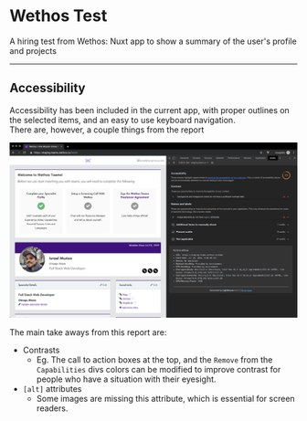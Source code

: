 # Wethos Test
A hiring test from Wethos: Nuxt app to show a summary of the user's profile and projects

---

## Accessibility

Accessibility has been included in the current app, with proper outlines on the selected items, and an easy to use keyboard navigation.  
There are, however, a couple things from the report

![Lighthouse Accessibility Report](./LighthouseA11yReport.png)

The main take aways from this report are:

- Contrasts
  - Eg. The call to action boxes at the top, and the `Remove` from the `Capabilities` divs colors can be modified to improve contrast for people who have a situation with their eyesight.
- `[alt]` attributes
  - Some images are missing this attribute, which is essential for screen readers.